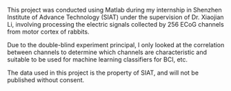 This project was conducted using Matlab during my internship in Shenzhen Institute of Advance Technology (SIAT) under the supervision
of Dr. Xiaojian Li, involving processing the electric signals collected by 256 ECoG channels
from motor cortex of rabbits.

Due to the double-blind experiment principal, I only looked at the correlation between channels
to determine which channels are characteristic and suitable to be used for machine learning classifiers for BCI, etc.

The data used in this project is the property of SIAT, and will not be published without consent.
